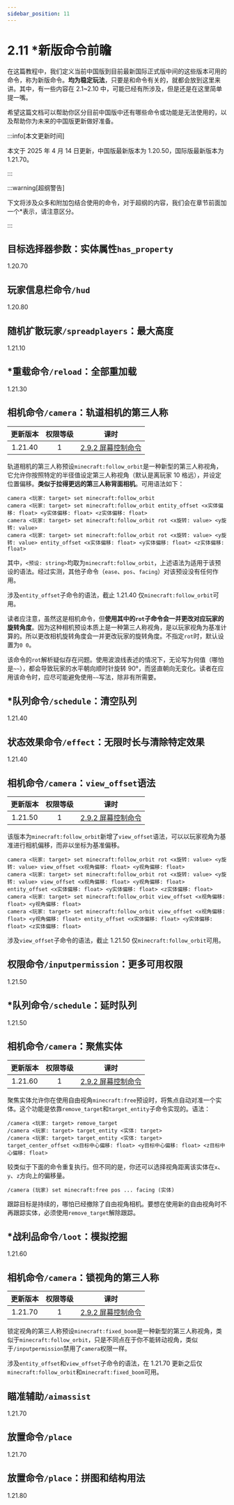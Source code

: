 ```yaml
---
sidebar_position: 11
---
```


# 2.11 *新版命令前瞻

在这篇教程中，我们定义当前中国版到目前最新国际正式版中间的这些版本可用的命令，称为新版命令。**均为稳定玩法**，只要是和命令有关的，就都会放到这里来讲。其中，有一些内容在 2.1\~2.10 中，可能已经有所涉及，但是还是在这里简单提一嘴。

希望这篇文档可以帮助你区分目前中国版中还有哪些命令或功能是无法使用的，以及帮助你为未来的中国版更新做好准备。

:::info[本文更新时间]

本文于 2025 年 4 月 14 日更新，中国版最新版本为 1.20.50，国际版最新版本为 1.21.70。

:::

:::warning[超纲警告]

下文将涉及众多和附加包结合使用的命令，对于超纲的内容，我们会在章节前面加一个\*表示，请注意区分。

:::

## 目标选择器参数：实体属性`has_property`

1.20.70

## 玩家信息栏命令`/hud`

1.20.80

## 随机扩散玩家`/spreadplayers`：最大高度

1.21.10

## *重载命令`/reload`：全部重加载

1.21.30

## 相机命令`/camera`：轨道相机的第三人称

| 更新版本 | 权限等级 | 课时 |
| :---: | :---: | :---: |
| 1.21.40 | 1 | [2.9.2 屏幕控制命令](./section9/subsection2#更多的第三人称预设轨道相机) |

轨道相机的第三人称预设`minecraft:follow_orbit`是一种新型的第三人称视角，它允许你按照特定的半径值设定第三人称视角（默认是离玩家 10 格远），并设定位置偏移。**类似于拉得更远的第三人称背面相机**。可用语法如下：

```text title="/camera的语法（适用于minecraft:follow_orbit，1.21.40）" showLineNumbers
camera <玩家: target> set minecraft:follow_orbit
camera <玩家: target> set minecraft:follow_orbit entity_offset <x实体偏移: float> <y实体偏移: float> <z实体偏移: float>
camera <玩家: target> set minecraft:follow_orbit rot <x旋转: value> <y旋转: value>
camera <玩家: target> set minecraft:follow_orbit rot <x旋转: value> <y旋转: value> entity_offset <x实体偏移: float> <y实体偏移: float> <z实体偏移: float>
```

其中，`<预设: string>`均取为`minecraft:follow_orbit`，上述语法为适用于该预设的语法。经过实测，其他子命令（`ease`、`pos`、`facing`）对该预设没有任何作用。

涉及`entity_offset`子命令的语法，截止 1.21.40 仅`minecraft:follow_orbit`可用。

读者应注意，虽然这是相机命令，但**使用其中的`rot`子命令会一并更改对应玩家的旋转角度**。因为这种相机预设本质上是一种第三人称视角，是以玩家视角为基准计算的。所以更改相机旋转角度会一并更改玩家的旋转角度。不指定`rot`时，默认设置为`0 0`。

该命令的`rot`解析疑似存在问题。使用波浪线表述的情况下，无论写为何值（哪怕是`~~`），都会导致玩家的水平朝向顺时针旋转 90°，而竖直朝向无变化。读者在应用该命令时，应尽可能避免使用`~~`写法，除非有所需要。

## *队列命令`/schedule`：清空队列

1.21.40

## 状态效果命令`/effect`：无限时长与清除特定效果

1.21.40

## 相机命令`/camera`：`view_offset`语法

| 更新版本 | 权限等级 | 课时 |
| :---: | :---: | :---: |
| 1.21.50 | 1 | [2.9.2 屏幕控制命令](./section9/subsection2#更多的第三人称预设轨道相机) |

该版本为`minecraft:follow_orbit`新增了`view_offset`语法，可以以玩家视角为基准进行相机偏移，而非以坐标为基准偏移。

```text title="/camera的语法（适用于minecraft:follow_orbit，1.21.50）" showLineNumbers
camera <玩家: target> set minecraft:follow_orbit rot <x旋转: value> <y旋转: value> view_offset <x视角偏移: float> <y视角偏移: float>
camera <玩家: target> set minecraft:follow_orbit rot <x旋转: value> <y旋转: value> view_offset <x视角偏移: float> <y视角偏移: float> entity_offset <x实体偏移: float> <y实体偏移: float> <z实体偏移: float>
camera <玩家: target> set minecraft:follow_orbit view_offset <x视角偏移: float> <y视角偏移: float>
camera <玩家: target> set minecraft:follow_orbit view_offset <x视角偏移: float> <y视角偏移: float> entity_offset <x实体偏移: float> <y实体偏移: float> <z实体偏移: float>
```

涉及`view_offset`子命令的语法，截止 1.21.50 仅`minecraft:follow_orbit`可用。

## 权限命令`/inputpermission`：更多可用权限

1.21.50

## *队列命令`/schedule`：延时队列

1.21.50

## 相机命令`/camera`：聚焦实体

| 更新版本 | 权限等级 | 课时 |
| :---: | :---: | :---: |
| 1.21.60 | 1 | [2.9.2 屏幕控制命令](./section9/subsection2#聚焦实体的相机camera--target_entity与camera--reset_target) |

聚焦实体允许你在使用自由视角`minecraft:free`预设时，将焦点自动对准一个实体。这个功能是依靠`remove_target`和`target_entity`子命令实现的。语法：

```text showLineNumbers
/camera <玩家: target> remove_target
/camera <玩家: target> target_entity <实体: target>
/camera <玩家: target> target_entity <实体: target> target_center_offset <x目标中心偏移: float> <y目标中心偏移: float> <z目标中心偏移: float>
```

较类似于下面的命令重复执行。但不同的是，你还可以选择视角距离该实体在`x`、`y`、`z`方向上的偏移量。

```text
/camera (玩家) set minecraft:free pos ... facing (实体)
```

跟踪目标是持续的，哪怕已经撤除了自由视角相机。要想在使用新的自由视角时不再跟踪实体，必须使用`remove_target`解除跟踪。

## *战利品命令`/loot`：模拟挖掘

1.21.60

## 相机命令`/camera`：锁视角的第三人称

| 更新版本 | 权限等级 | 课时 |
| :---: | :---: | :---: |
| 1.21.70 | 1 | [2.9.2 屏幕控制命令](./section9/subsection2#更多的第三人称预设锁定视角) |

锁定视角的第三人称预设`minecraft:fixed_boom`是一种新型的第三人称视角，类似于`minecraft:follow_orbit`，只是不同点在于你不能转动视角，类似于`/inputpermission`禁用了`camera`权限一样。

涉及`entity_offset`和`view_offset`子命令的语法，在 1.21.70 更新之后仅`minecraft:follow_orbit`和`minecraft:fixed_boom`可用。

## 瞄准辅助`/aimassist`

1.21.70

## 放置命令`/place`

1.21.70

## 放置命令`/place`：拼图和结构用法

1.21.80
